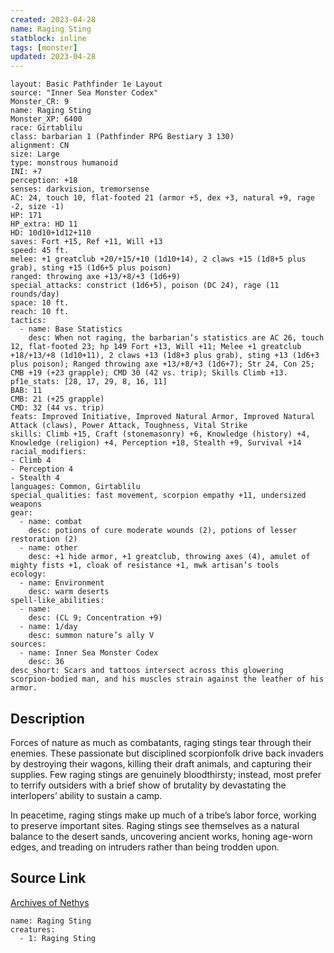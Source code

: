 ```yaml
---
created: 2023-04-28
name: Raging Sting
statblock: inline
tags: [monster]
updated: 2023-04-28
---
```

```statblock
layout: Basic Pathfinder 1e Layout
source: "Inner Sea Monster Codex"
Monster_CR: 9
name: Raging Sting
Monster_XP: 6400
race: Girtablilu
class: barbarian 1 (Pathfinder RPG Bestiary 3 130)
alignment: CN
size: Large
type: monstrous humanoid
INI: +7
perception: +18
senses: darkvision, tremorsense
AC: 24, touch 10, flat-footed 21 (armor +5, dex +3, natural +9, rage -2, size -1)
HP: 171
HP_extra: HD 11
HD: 10d10+1d12+110
saves: Fort +15, Ref +11, Will +13
speed: 45 ft.
melee: +1 greatclub +20/+15/+10 (1d10+14), 2 claws +15 (1d8+5 plus grab), sting +15 (1d6+5 plus poison)
ranged: throwing axe +13/+8/+3 (1d6+9)
special_attacks: constrict (1d6+5), poison (DC 24), rage (11 rounds/day)
space: 10 ft.
reach: 10 ft.
tactics:
  - name: Base Statistics
    desc: When not raging, the barbarian’s statistics are AC 26, touch 12, flat-footed 23; hp 149 Fort +13, Will +11; Melee +1 greatclub +18/+13/+8 (1d10+11), 2 claws +13 (1d8+3 plus grab), sting +13 (1d6+3 plus poison); Ranged throwing axe +13/+8/+3 (1d6+7); Str 24, Con 25; CMB +19 (+23 grapple); CMD 30 (42 vs. trip); Skills Climb +13.
pf1e_stats: [28, 17, 29, 8, 16, 11]
BAB: 11
CMB: 21 (+25 grapple)
CMD: 32 (44 vs. trip)
feats: Improved Initiative, Improved Natural Armor, Improved Natural Attack (claws), Power Attack, Toughness, Vital Strike
skills: Climb +15, Craft (stonemasonry) +6, Knowledge (history) +4, Knowledge (religion) +4, Perception +18, Stealth +9, Survival +14
racial_modifiers:
- Climb 4
- Perception 4
- Stealth 4
languages: Common, Girtablilu
special_qualities: fast movement, scorpion empathy +11, undersized weapons
gear:
  - name: combat
    desc: potions of cure moderate wounds (2), potions of lesser restoration (2)
  - name: other
    desc: +1 hide armor, +1 greatclub, throwing axes (4), amulet of mighty fists +1, cloak of resistance +1, mwk artisan’s tools
ecology:
  - name: Environment
    desc: warm deserts
spell-like_abilities:
  - name:
    desc: (CL 9; Concentration +9)
  - name: 1/day
    desc: summon nature’s ally V
sources:
  - name: Inner Sea Monster Codex
    desc: 36
desc_short: Scars and tattoos intersect across this glowering scorpion-bodied man, and his muscles strain against the leather of his armor.
```
## Description
Forces of nature as much as combatants, raging stings tear through their enemies. These passionate but disciplined scorpionfolk drive back invaders by destroying their wagons, killing their draft animals, and capturing their supplies. Few raging stings are genuinely bloodthirsty; instead, most prefer to terrify outsiders with a brief show of brutality by devastating the interlopers’ ability to sustain a camp.

In peacetime, raging stings make up much of a tribe’s labor force, working to preserve important sites. Raging stings see themselves as a natural balance to the desert sands, uncovering ancient works, honing age-worn edges, and treading on intruders rather than being trodden upon.
## Source Link
[Archives of Nethys](https://aonprd.com/MonsterDisplay.aspx?ItemName=Raging%20Sting)
```encounter-table
name: Raging Sting
creatures:
  - 1: Raging Sting
```
